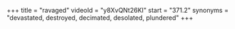 +++
title = "ravaged"
videoId = "y8XvQNt26KI"
start = "371.2"
synonyms = "devastated, destroyed, decimated, desolated, plundered"
+++

